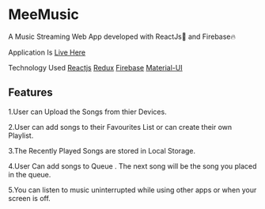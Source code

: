 # MeeMusic
A Music Streaming Web App developed with ReactJs🚀 and Firebase🔥

Application Is [Live Here](https://meemusic.netlify.app/)

Technology Used
[Reactjs](https://reactjs.org/)
[Redux](https://redux.js.org/)
[Firebase](https://firebase.google.com/)
[Material-UI](https://material-ui.com/)


## Features

1.User can Upload the Songs from thier Devices.

2.User can add songs to their Favourites List or can create their own Playlist.

3.The Recently Played Songs are stored in Local Storage.

4.User Can add  songs to Queue . The next song will be the song you placed in the queue.

5.You can listen to music uninterrupted while using other apps or when your screen is off.

